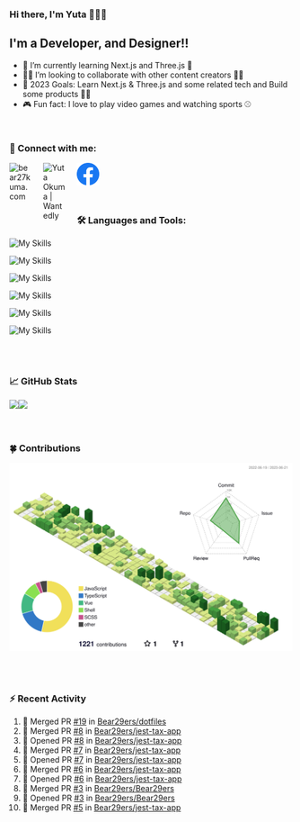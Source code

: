 ### Hi there, I'm Yuta 🤟🏻🐻

## I'm a Developer, and Designer!!

- 🌱 I’m currently learning Next.js and Three.js 🤣
- 👬🏻 I’m looking to collaborate with other content creators 👋🏻
- 🥅 2023 Goals: Learn Next.js & Three.js and some related tech and Build some products 💪🏻
- 🎮 Fun fact: I love to play video games and watching sports ⚾️

<br />

### :wave: Connect with me:

[<img align="left" alt="bear27kuma.com" width="40px" src="https://user-images.githubusercontent.com/39920490/156489586-f125813b-e344-46d6-9306-f5786684b976.jpg" style="margin-right: 20px;" />](https://bear29ers.github.io/)
[<img align="left" alt="Yuta Okuma | Wantedly" width="40px" src="https://user-images.githubusercontent.com/39920490/156489528-fdc520d6-10f1-43b6-8bf8-fadf8dcf1a90.jpg" style="margin-right: 20px;" />](https://www.wantedly.com/id/yuta_okuma_b)
[<img align="left" alt="Yuta Okuma | Facebook" width="40px" src="https://github.com/github/explore/blob/main/topics/facebook/facebook.png?raw=true" style="margin-right: 20px;" />](https://www.facebook.com/kumakuma1129/)

[//]: # '[<img align="left" alt="Yuta Okuma | Instagram" width="40px" src="https://github.com/github/explore/blob/main/topics/instagram/instagram.png?raw=true" />](https://www.instagram.com/bear_27earl/)'

<br />
<br />
<br />
<br />

### :hammer_and_wrench: Languages and Tools:

![My Skills](https://skillicons.dev/icons?i=html,css,sass,tailwind,bootstrap,js)

![My Skills](https://skillicons.dev/icons?i=ts,jquery,react,nextjs,vercel,vue)

![My Skills](https://skillicons.dev/icons?i=nodejs,express,jest,php,laravel,mysql)

![My Skills](https://skillicons.dev/icons?i=docker,git,github,githubactions,aws,linux)

![My Skills](https://skillicons.dev/icons?i=vim,neovim,lua,md,idea,vscode)

![My Skills](https://skillicons.dev/icons?i=atom,webpack,xd,ps,ai,ae)

<br />
<br />

### :chart_with_upwards_trend: GitHub Stats

<div style="display: flex;">
    <a href="https://github.com/Bear29ers">
        <img height="200px;" src="https://github-readme-stats.vercel.app/api?username=Bear29ers&show_icons=true&theme=bear">
    </a>
    <a href="https://github.com/Bear29ers">
        <img height="200px" src="https://github-readme-stats.vercel.app/api/top-langs/?username=Bear29ers&langs_count=6&layout=compact&theme=bear">
    </a>
</div>

<br />
<br />

### :four_leaf_clover: Contributions

![](./profile-3d-contrib/profile-green-animate.svg)

<br />
<br />

### :zap: Recent Activity

<!--START_SECTION:activity-->

1. 🎉 Merged PR [#19](https://github.com/Bear29ers/dotfiles/pull/19) in [Bear29ers/dotfiles](https://github.com/Bear29ers/dotfiles)
2. 🎉 Merged PR [#8](https://github.com/Bear29ers/jest-tax-app/pull/8) in [Bear29ers/jest-tax-app](https://github.com/Bear29ers/jest-tax-app)
3. 💪 Opened PR [#8](https://github.com/Bear29ers/jest-tax-app/pull/8) in [Bear29ers/jest-tax-app](https://github.com/Bear29ers/jest-tax-app)
4. 🎉 Merged PR [#7](https://github.com/Bear29ers/jest-tax-app/pull/7) in [Bear29ers/jest-tax-app](https://github.com/Bear29ers/jest-tax-app)
5. 💪 Opened PR [#7](https://github.com/Bear29ers/jest-tax-app/pull/7) in [Bear29ers/jest-tax-app](https://github.com/Bear29ers/jest-tax-app)
6. 🎉 Merged PR [#6](https://github.com/Bear29ers/jest-tax-app/pull/6) in [Bear29ers/jest-tax-app](https://github.com/Bear29ers/jest-tax-app)
7. 💪 Opened PR [#6](https://github.com/Bear29ers/jest-tax-app/pull/6) in [Bear29ers/jest-tax-app](https://github.com/Bear29ers/jest-tax-app)
8. 🎉 Merged PR [#3](https://github.com/Bear29ers/Bear29ers/pull/3) in [Bear29ers/Bear29ers](https://github.com/Bear29ers/Bear29ers)
9. 💪 Opened PR [#3](https://github.com/Bear29ers/Bear29ers/pull/3) in [Bear29ers/Bear29ers](https://github.com/Bear29ers/Bear29ers)
10. 🎉 Merged PR [#5](https://github.com/Bear29ers/jest-tax-app/pull/5) in [Bear29ers/jest-tax-app](https://github.com/Bear29ers/jest-tax-app)

<!--END_SECTION:activity-->
